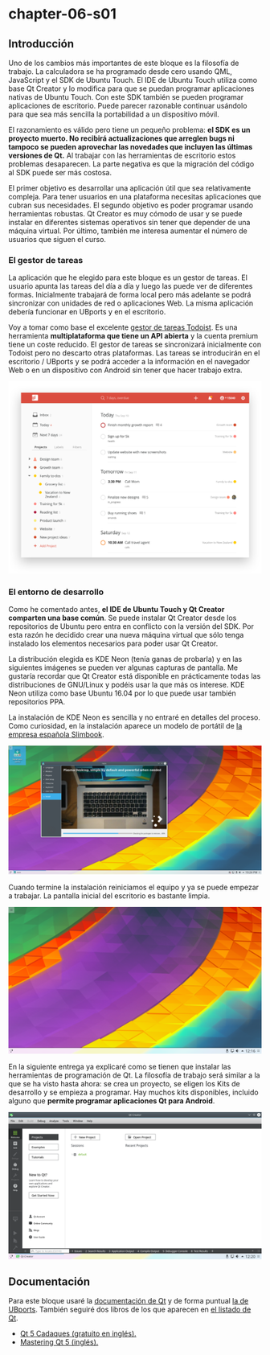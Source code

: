 # chapter-06-s01

## Introducción

Uno de los cambios más importantes de este bloque es la filosofía de trabajo. La calculadora se ha programado desde cero usando QML, JavaScript y el SDK de Ubuntu Touch. El IDE de Ubuntu Touch utiliza como base Qt Creator y lo modifica para que se puedan programar aplicaciones nativas de Ubuntu Touch. Con este SDK también se pueden programar aplicaciones de escritorio. Puede parecer razonable continuar usándolo para que sea más sencilla la portabilidad a un dispositivo móvil.

El razonamiento es válido pero tiene un pequeño problema: **el SDK es un proyecto muerto. No recibirá actualizaciones que arreglen bugs ni tampoco se pueden aprovechar las novedades que incluyen las últimas versiones de Qt.** Al trabajar con las herramientas de escritorio estos problemas desaparecen. La parte negativa es que la migración del código al SDK puede ser más costosa.

El primer objetivo es desarrollar una aplicación útil que sea relativamente compleja. Para tener usuarios en una plataforma necesitas aplicaciones que cubran sus necesidades. El segundo objetivo es poder programar usando herramientas robustas. Qt Creator es muy cómodo de usar y se puede instalar en diferentes sistemas operativos sin tener que depender de una máquina virtual. Por último, también me interesa aumentar el número de usuarios que siguen el curso.

### El gestor de tareas

La aplicación que he elegido para este bloque es un gestor de tareas. El usuario apunta las tareas del día a día y luego las puede ver de diferentes formas. Inicialmente trabajará de forma local pero más adelante se podrá sincronizar con unidades de red o aplicaciones Web. La misma aplicación debería funcionar en UBports y en el escritorio.

Voy a tomar como base el excelente [gestor de tareas Todoist](https://todoist.com). Es una herramienta **multiplataforma que tiene un API abierta** y la cuenta premium tiene un coste reducido. El gestor de tareas se sincronizará inicialmente con Todoist pero no descarto otras plataformas. Las tareas se introducirán en el escritorio / UBports y se podrá acceder a la información en el navegador Web o en un dispositivo con Android sin tener que hacer trabajo extra.

![WebApp de Todoist](../.gitbook/assets/01_webapp_todoist.png)

### El entorno de desarrollo

Como he comentado antes, **el IDE de Ubuntu Touch y Qt Creator comparten una base común**. Se puede instalar Qt Creator desde los repositorios de Ubuntu pero entra en conflicto con la versión del SDK. Por esta razón he decidido crear una nueva máquina virtual que sólo tenga instalado los elementos necesarios para poder usar Qt Creator.

La distribución elegida es KDE Neon \(tenía ganas de probarla\) y en las siguientes imágenes se pueden ver algunas capturas de pantalla. Me gustaría recordar que Qt Creator está disponible en prácticamente todas las distribuciones de GNU/Linux y podéis usar la que más os interese. KDE Neon utiliza como base Ubuntu 16.04 por lo que puede usar también repositorios PPA.

La instalación de KDE Neon es sencilla y no entraré en detalles del proceso. Como curiosidad, en la instalación aparece un modelo de portátil de [la empresa española Slimbook](https://slimbook.es/).

![KDE Neon con Slimbook](../.gitbook/assets/02_kde_slimbook.png)

Cuando termine la instalación reiniciamos el equipo y ya se puede empezar a trabajar. La pantalla inicial del escritorio es bastante limpia.

![KDE Neon con Slimbook](../.gitbook/assets/03_kde_desktop%20%281%29.png)

En la siguiente entrega ya explicaré como se tienen que instalar las herramientas de programación de Qt. La filosofía de trabajo será similar a la que se ha visto hasta ahora: se crea un proyecto, se eligen los Kits de desarrollo y se empieza a programar. Hay muchos kits disponibles, incluido alguno que **permite programar aplicaciones Qt para Android**.

![Qt Creator](../.gitbook/assets/04_qtcreator%20%281%29.png)

## Documentación

Para este bloque usaré la [documentación de Qt](https://doc.qt.io/) y de forma puntual [la de UBports](https://api-docs.ubports.com/). También seguiré dos libros de los que aparecen en [el listado de Qt](https://wiki.qt.io/Books).

* [Qt 5 Cadaques \(gratuito en inglés\).](http://qmlbook.github.io/)
* [Mastering Qt 5 \(inglés\).](https://www.packtpub.com/application-development/mastering-qt-5)

